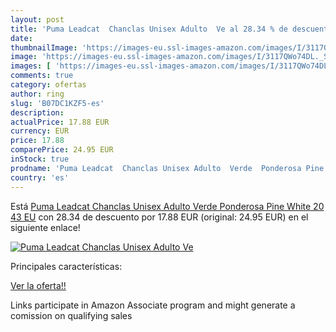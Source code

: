```yaml
---
layout: post
title: 'Puma Leadcat  Chanclas Unisex Adulto  Ve al 28.34 % de descuento'
date: 
thumbnailImage: 'https://images-eu.ssl-images-amazon.com/images/I/3117QWo74DL._SL200_.jpg'
image: 'https://images-eu.ssl-images-amazon.com/images/I/3117QWo74DL._SL200_.jpg'
images: [ 'https://images-eu.ssl-images-amazon.com/images/I/3117QWo74DL._SL200_.jpg' ]
comments: true
category: ofertas
author: ring
slug: 'B07DC1KZF5-es'
description:
actualPrice: 17.88 EUR
currency: EUR
price: 17.88
comparePrice: 24.95 EUR
inStock: true
prodname: 'Puma Leadcat  Chanclas Unisex Adulto  Verde  Ponderosa Pine White 20   43 EU'
country: 'es'
---
```


Está [Puma Leadcat  Chanclas Unisex Adulto  Verde  Ponderosa Pine White 20   43 EU](https://www.amazon.es/dp/B07DC1KZF5/?tag=tolees-21) con 28.34 de descuento por 17.88 EUR (original: 24.95 EUR) en el siguiente enlace!

[![Puma Leadcat  Chanclas Unisex Adulto  Ve](https://images-eu.ssl-images-amazon.com/images/I/3117QWo74DL._SL200_.jpg)](https://www.amazon.es/dp/B07DC1KZF5/?tag=tolees-21)

Principales características:


[Ver la oferta!!](https://www.amazon.es/dp/B07DC1KZF5/?tag=tolees-21)

Links participate in Amazon Associate program and might generate a comission on qualifying sales


